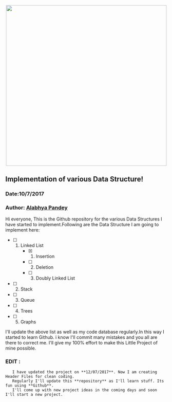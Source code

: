 <p align="center">
  <img src="https://user-images.githubusercontent.com/15076536/28106024-c35d7d12-66ff-11e7-902a-b5ac42b88ec1.jpg" width="500"/>
</p>

## Implementation of various Data Structure!
### Date:10/7/2017
### Author: [Alabhya Pandey](https://in.linkedin.com/in/alabhya-pandey-654270102)

Hi everyone, This is the Github repository for the various Data Structures I have started to implement.Following are the Data Structure I am going to implement here:
- [ ] 1. Linked List
     - [x] 1. Insertion
     - [ ] 2. Deletion
     - [ ] 3. Doubly Linked List
- [ ] 2. Stack
- [ ] 3. Queue
- [ ] 4. Trees
- [ ] 5. Graphs

I'll update the above list as well as my code database regularly.In this way I started to learn Github. i know I'll commit many mistakes and you all are there to correct me. I'll give my 100% effort to make this Little Project of mine possible.

### EDIT :
       I have updated the project on **12/07/2017**. Now I am creating Header Files for clean coding. 
       Regularly I'll update this **repository** as I'll learn stuff. Its fun using **Github**. 
       I'll come up with new project ideas in the coming days and soon I'll start a new project.
       

